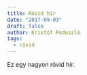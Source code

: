 ```yaml
---
title: Rövid hír
date: "2017-09-03"
draft: false
author: Kristóf Poduszló
tags:
  - rövid
---
```


Ez egy nagyon rövid hír.
